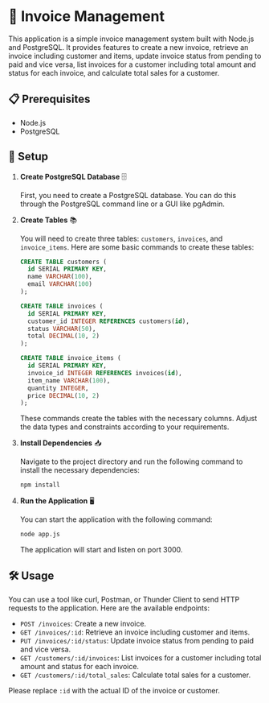 # 🧾 Invoice Management

This application is a simple invoice management system built with Node.js and PostgreSQL. It provides features to create a new invoice, retrieve an invoice including customer and items, update invoice status from pending to paid and vice versa, list invoices for a customer including total amount and status for each invoice, and calculate total sales for a customer.

## 📋 Prerequisites

- Node.js
- PostgreSQL

## 🚀 Setup

1. **Create PostgreSQL Database** 🗄️

    First, you need to create a PostgreSQL database. You can do this through the PostgreSQL command line or a GUI like pgAdmin.

2. **Create Tables** 📚

    You will need to create three tables: `customers`, `invoices`, and `invoice_items`. Here are some basic commands to create these tables:

    ```sql
    CREATE TABLE customers (
      id SERIAL PRIMARY KEY,
      name VARCHAR(100),
      email VARCHAR(100)
    );

    CREATE TABLE invoices (
      id SERIAL PRIMARY KEY,
      customer_id INTEGER REFERENCES customers(id),
      status VARCHAR(50),
      total DECIMAL(10, 2)
    );

    CREATE TABLE invoice_items (
      id SERIAL PRIMARY KEY,
      invoice_id INTEGER REFERENCES invoices(id),
      item_name VARCHAR(100),
      quantity INTEGER,
      price DECIMAL(10, 2)
    );
    ```

    These commands create the tables with the necessary columns. Adjust the data types and constraints according to your requirements.

3. **Install Dependencies** 📥

    Navigate to the project directory and run the following command to install the necessary dependencies:

    ```bash
    npm install
    ```

4. **Run the Application** 🖥️

    You can start the application with the following command:

    ```bash
    node app.js
    ```

    The application will start and listen on port 3000.

## 🛠️ Usage

You can use a tool like curl, Postman, or Thunder Client to send HTTP requests to the application. Here are the available endpoints:

- `POST /invoices`: Create a new invoice.
- `GET /invoices/:id`: Retrieve an invoice including customer and items.
- `PUT /invoices/:id/status`: Update invoice status from pending to paid and vice versa.
- `GET /customers/:id/invoices`: List invoices for a customer including total amount and status for each invoice.
- `GET /customers/:id/total_sales`: Calculate total sales for a customer.

Please replace `:id` with the actual ID of the invoice or customer.
